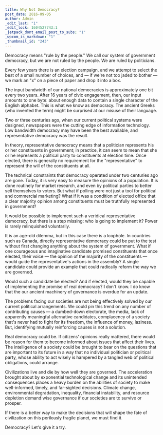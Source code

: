 ```yaml
---
title: Why Not Democracy?
post_date: 2016-09-05
author: Admin
_edit_last: "1"
_edit_lock: 1604527743:1
_jetpack_dont_email_post_to_subs: "1"
_wpcom_is_markdown: "1"
_thumbnail_id: "243"
---
```


<p>Democracy means "rule by the people." We call our system of government democracy, but we are not ruled by the people. We are ruled by politicians.</p>
<p>Every few years there is an election campaign, and we attempt to select the best of a small number of choices, and — if we're not too jaded to bother — we mark an "x" on a piece of paper and drop it into a box.</p>
<p>The input bandwidth of our national democracies is approximately one bit every two years. After 16 years of civic engagement, then, our input amounts to one byte: about enough data to contain a single character of the English alphabet. This is what we know as democracy. The ancient Greeks (who invented the term) might be surprised at our misuse of their language.</p>
<p>Two or three centuries ago, when our current political systems were designed, newspapers were the cutting edge of information technology. Low bandwidth democracy may have been the best available, and representative democracy was the result.</p>
<p>In theory, representative democracy means that a politician represents his or her constituents in government; in practice, it can seem to mean that she or he represents a political party to constituents at election time. Once elected, there is generally no requirement for the "representative" to represent the will of the constituents at all.</p>
<p>The technical constraints that democracy operated under two centuries ago are gone. Today, it is very easy to measure the opinions of a population. It is done routinely for market research, and even by political parties to better sell themselves to voters. But what if polling were not just a tool for political and commercial marketing? What if it was a condition of elected office that a clear majority opinion among constituents must be truthfully represented in government?</p>
<p>It would be possible to implement such a veridical representative democracy, but there is a step missing: who is going to implement it? Power is rarely relinquished voluntarily.</p>
<p>It is an age-old dilemma, but in this case there is a loophole. In countries such as Canada, directly representative democracy could be put to the test without first changing anything about the system of government. What if one courageous and imaginative candidate promised constituents that once elected, their voice — the opinion of the majority of the constituents — would guide the representative's actions in the assembly? A single candidate could provide an example that could radically reform the way we are governed.</p>
<p>Would such a candidate be elected? And if elected, would they be capable of implementing the promise of real democracy? I don't know. I do know that the our ancient machinery of governance is overdue for an update.</p>
<p>The problems facing our societies are not being effectively solved by our current political arrangements. We could pin this trend on any number of contributing causes — a dumbed-down electorate, the media, lack of apparently meaningful alternative candidates, complacency of a society that's never had to fight for its freedom, the influence of money, laziness. But, identifying mutually reinforcing causes is not a solution.</p>
<p>Real democracy could be. If citizens' opinions really mattered, there would be reason for them to become informed about issues that affect their lives. The intelligence of a society could be brought to bear on the questions that are important to its future in a way that no individual politician or political party, whose ability to act wisely is hampered by a tangled web of political obligations, could arrange.</p>
<p>Civilizations live and die by how well they are governed. The acceleration brought about by exponential technological change and its unintended consequences places a heavy burden on the abilities of society to make well-informed, timely, and far-sighted decisions. Climate change, environmental degradation, inequality, financial instability, and resource depletion demand wise governance if our societies are to survive or prosper.</p>
<p>If there is a better way to make the decisions that will shape the fate of civilization on this perilously fragile planet, we must find it.</p>
<p>Democracy? Let's give it a try.</p>
